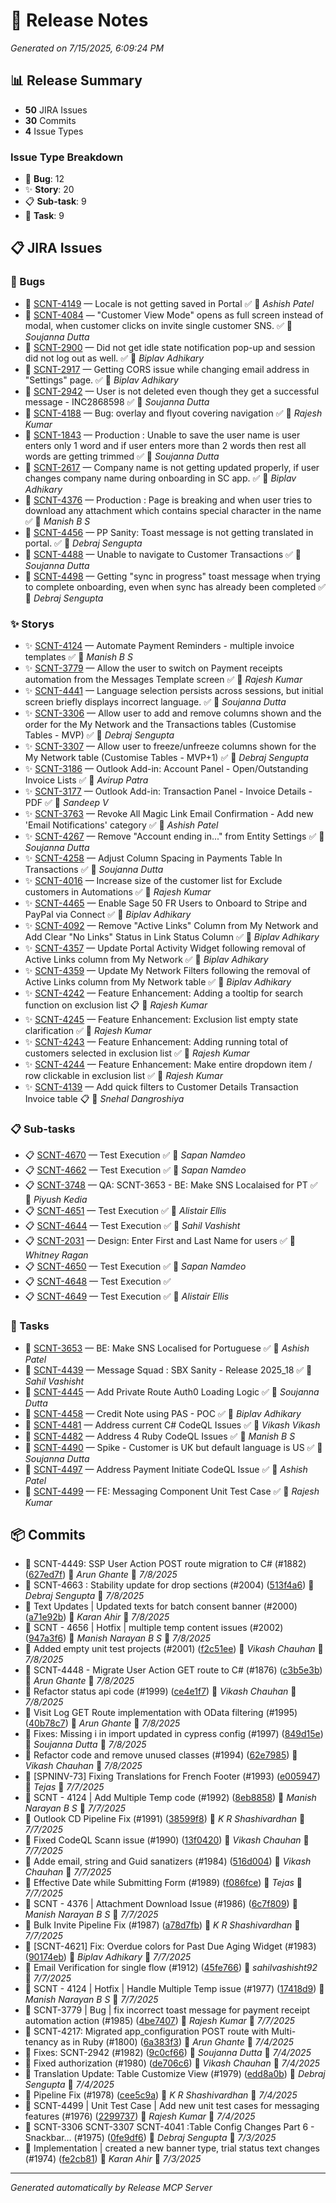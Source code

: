 # 🚀 Release Notes

*Generated on 7/15/2025, 6:09:24 PM*

## 📊 Release Summary

- **50** JIRA Issues
- **30** Commits
- **4** Issue Types

### Issue Type Breakdown

- 🐛 **Bug**: 12
- ✨ **Story**: 20
- 📋 **Sub-task**: 9
- 🧹 **Task**: 9


## 📋 JIRA Issues

### 🐛 Bugs

- 🐛 [SCNT-4149](https://jira.sage.com/browse/SCNT-4149) — Locale is not getting saved in Portal ✅ 👤 *Ashish Patel*
- 🐛 [SCNT-4084](https://jira.sage.com/browse/SCNT-4084) — "Customer View Mode" opens as full screen instead of modal, when customer clicks on invite single customer SNS. ✅ 👤 *Soujanna Dutta*
- 🐛 [SCNT-2900](https://jira.sage.com/browse/SCNT-2900) — Did not get idle state notification pop-up and session did not log out as well. ✅ 👤 *Biplav Adhikary*
- 🐛 [SCNT-2917](https://jira.sage.com/browse/SCNT-2917) — Getting CORS issue while changing email address in "Settings" page. ✅ 👤 *Biplav Adhikary*
- 🐛 [SCNT-2942](https://jira.sage.com/browse/SCNT-2942) — User is not deleted even though they get a successful message - INC2868598 ✅ 👤 *Soujanna Dutta*
- 🐛 [SCNT-4188](https://jira.sage.com/browse/SCNT-4188) — Bug: overlay and flyout covering navigation ✅ 👤 *Rajesh Kumar*
- 🐛 [SCNT-1843](https://jira.sage.com/browse/SCNT-1843) — Production : Unable to save the user name is user enters only 1 word and if user enters more than 2 words then rest all words are getting trimmed ✅ 👤 *Soujanna Dutta*
- 🐛 [SCNT-2617](https://jira.sage.com/browse/SCNT-2617) — Company name is not getting updated properly, if user changes company name during onboarding in SC app. ✅ 👤 *Biplav Adhikary*
- 🐛 [SCNT-4376](https://jira.sage.com/browse/SCNT-4376) — Production : Page is breaking and when user tries to download any attachment which contains special character in the name ✅ 👤 *Manish B S*
- 🐛 [SCNT-4456](https://jira.sage.com/browse/SCNT-4456) — PP Sanity: Toast message is not getting translated in portal. ✅ 👤 *Debraj Sengupta*
- 🐛 [SCNT-4488](https://jira.sage.com/browse/SCNT-4488) — Unable to navigate to Customer Transactions ✅ 👤 *Soujanna Dutta*
- 🐛 [SCNT-4498](https://jira.sage.com/browse/SCNT-4498) — Getting "sync in progress" toast message when trying to complete onboarding, even when sync has already been completed ✅ 👤 *Debraj Sengupta*

### ✨ Storys

- ✨ [SCNT-4124](https://jira.sage.com/browse/SCNT-4124) — Automate Payment Reminders - multiple invoice templates ✅ 👤 *Manish B S*
- ✨ [SCNT-3779](https://jira.sage.com/browse/SCNT-3779) — Allow the user to switch on Payment receipts automation from the Messages Template screen ✅ 👤 *Rajesh Kumar*
- ✨ [SCNT-4441](https://jira.sage.com/browse/SCNT-4441) — Language selection persists across sessions, but initial screen briefly displays incorrect language. ✅ 👤 *Soujanna Dutta*
- ✨ [SCNT-3306](https://jira.sage.com/browse/SCNT-3306) — Allow user to add and remove columns shown and the order for the My Network and the Transactions tables (Customise Tables - MVP) ✅ 👤 *Debraj Sengupta*
- ✨ [SCNT-3307](https://jira.sage.com/browse/SCNT-3307) — Allow user to freeze/unfreeze columns shown for the My Network table (Customise Tables - MVP+1) ✅ 👤 *Debraj Sengupta*
- ✨ [SCNT-3186](https://jira.sage.com/browse/SCNT-3186) — Outlook Add-in: Account Panel - Open/Outstanding Invoice Lists ✅ 👤 *Avirup Patra*
- ✨ [SCNT-3177](https://jira.sage.com/browse/SCNT-3177) — Outlook Add-in: Transaction Panel - Invoice Details - PDF ✅ 👤 *Sandeep V*
- ✨ [SCNT-3763](https://jira.sage.com/browse/SCNT-3763) — Revoke All Magic Link Email Confirmation - Add new 'Email Notifications' category ✅ 👤 *Ashish Patel*
- ✨ [SCNT-4267](https://jira.sage.com/browse/SCNT-4267) — Remove "Account ending in..." from Entity Settings ✅ 👤 *Soujanna Dutta*
- ✨ [SCNT-4258](https://jira.sage.com/browse/SCNT-4258) — Adjust Column Spacing in Payments Table In Transactions  ✅ 👤 *Soujanna Dutta*
- ✨ [SCNT-4016](https://jira.sage.com/browse/SCNT-4016) — Increase size of the customer list for Exclude customers in Automations ✅ 👤 *Rajesh Kumar*
- ✨ [SCNT-4465](https://jira.sage.com/browse/SCNT-4465) — Enable Sage 50 FR Users to Onboard to Stripe and PayPal via Connect ✅ 👤 *Biplav Adhikary*
- ✨ [SCNT-4092](https://jira.sage.com/browse/SCNT-4092) — Remove "Active Links" Column from My Network and Add Clear "No Links" Status in Link Status Column ✅ 👤 *Biplav Adhikary*
- ✨ [SCNT-4357](https://jira.sage.com/browse/SCNT-4357) — Update Portal Activity Widget following removal of Active Links column from My Network ✅ 👤 *Biplav Adhikary*
- ✨ [SCNT-4359](https://jira.sage.com/browse/SCNT-4359) — Update My Network Filters following the removal of Active Links column from My Network table ✅ 👤 *Biplav Adhikary*
- ✨ [SCNT-4242](https://jira.sage.com/browse/SCNT-4242) — Feature Enhancement: Adding a tooltip for search function on exclusion list 📋 👤 *Rajesh Kumar*
- ✨ [SCNT-4245](https://jira.sage.com/browse/SCNT-4245) — Feature Enhancement: Exclusion list empty state clarification ✅ 👤 *Rajesh Kumar*
- ✨ [SCNT-4243](https://jira.sage.com/browse/SCNT-4243) — Feature Enhancement: Adding running total of customers selected in exclusion list ✅ 👤 *Rajesh Kumar*
- ✨ [SCNT-4244](https://jira.sage.com/browse/SCNT-4244) — Feature Enhancement: Make entire dropdown item / row clickable in exclusion list ✅ 👤 *Rajesh Kumar*
- ✨ [SCNT-4139](https://jira.sage.com/browse/SCNT-4139) — Add quick filters to Customer Details Transaction Invoice  table 📋 👤 *Snehal Dangroshiya*

### 📋 Sub-tasks

- 📋 [SCNT-4670](https://jira.sage.com/browse/SCNT-4670) — Test Execution ✅ 👤 *Sapan Namdeo*
- 📋 [SCNT-4662](https://jira.sage.com/browse/SCNT-4662) — Test Execution ✅ 👤 *Sapan Namdeo*
- 📋 [SCNT-3748](https://jira.sage.com/browse/SCNT-3748) — QA: SCNT-3653 - BE: Make SNS Localaised for PT ✅ 👤 *Piyush Kedia*
- 📋 [SCNT-4651](https://jira.sage.com/browse/SCNT-4651) — Test Execution ✅ 👤 *Alistair Ellis*
- 📋 [SCNT-4644](https://jira.sage.com/browse/SCNT-4644) — Test Execution ✅ 👤 *Sahil Vashisht*
- 📋 [SCNT-2031](https://jira.sage.com/browse/SCNT-2031) — Design: Enter First and Last Name for users ✅ 👤 *Whitney Ragan*
- 📋 [SCNT-4650](https://jira.sage.com/browse/SCNT-4650) — Test Execution ✅ 👤 *Sapan Namdeo*
- 📋 [SCNT-4648](https://jira.sage.com/browse/SCNT-4648) — Test Execution ✅
- 📋 [SCNT-4649](https://jira.sage.com/browse/SCNT-4649) — Test Execution ✅ 👤 *Alistair Ellis*

### 🧹 Tasks

- 🧹 [SCNT-3653](https://jira.sage.com/browse/SCNT-3653) — BE: Make SNS Localised for Portuguese ✅ 👤 *Ashish Patel*
- 🧹 [SCNT-4439](https://jira.sage.com/browse/SCNT-4439) — Message Squad :  SBX Sanity - Release 2025_18 ✅ 👤 *Sahil Vashisht*
- 🧹 [SCNT-4445](https://jira.sage.com/browse/SCNT-4445) — Add Private Route Auth0 Loading Logic ✅ 👤 *Soujanna Dutta*
- 🧹 [SCNT-4458](https://jira.sage.com/browse/SCNT-4458) — Credit Note using PAS - POC  ✅ 👤 *Biplav Adhikary*
- 🧹 [SCNT-4481](https://jira.sage.com/browse/SCNT-4481) — Address current C# CodeQL Issues ✅ 👤 *Vikash Vikash*
- 🧹 [SCNT-4482](https://jira.sage.com/browse/SCNT-4482) — Address 4 Ruby CodeQL Issues ✅ 👤 *Manish B S*
- 🧹 [SCNT-4490](https://jira.sage.com/browse/SCNT-4490) — Spike - Customer is UK but default language is US ✅ 👤 *Soujanna Dutta*
- 🧹 [SCNT-4497](https://jira.sage.com/browse/SCNT-4497) — Address Payment Initiate CodeQL Issue ✅ 👤 *Ashish Patel*
- 🧹 [SCNT-4499](https://jira.sage.com/browse/SCNT-4499) — FE: Messaging Component Unit Test Case ✅ 👤 *Rajesh Kumar*


## 📦 Commits

- 🔧 SCNT-4449: SSP User Action POST route migration to C# (#1882) ([627ed7f](https://github.com/Sage/sage-connect/commit/627ed7f22bb0f35ec45ebd547c8384340f246680)) 👤 *Arun Ghante* 📅 *7/8/2025*
- 🔧 SCNT-4663 : Stability update for drop sections (#2004) ([513f4a6](https://github.com/Sage/sage-connect/commit/513f4a694511a674c8c3fe82293e279267f1d417)) 👤 *Debraj Sengupta* 📅 *7/8/2025*
- 🔧 Text Updates | Updated texts for batch consent banner (#2000) ([a71e92b](https://github.com/Sage/sage-connect/commit/a71e92b6edce8834f9c1d3cec6d0555f0d08ae74)) 👤 *Karan Ahir* 📅 *7/8/2025*
- 🔧 SCNT - 4656 | Hotfix | multiple temp content issues (#2002) ([947a3f6](https://github.com/Sage/sage-connect/commit/947a3f6fe412da789ce130483d81a4f2d05dc0e4)) 👤 *Manish Narayan B S* 📅 *7/8/2025*
- 🔧 Added empty unit test projects (#2001) ([f2c51ee](https://github.com/Sage/sage-connect/commit/f2c51ee9e925f7d1c5ab54c48d2636286e03f9c2)) 👤 *Vikash Chauhan* 📅 *7/8/2025*
- 🔧 SCNT-4448 - Migrate User Action GET route to C# (#1876) ([c3b5e3b](https://github.com/Sage/sage-connect/commit/c3b5e3b1164c6c7c6769b3a385d375ca3217a5b0)) 👤 *Arun Ghante* 📅 *7/8/2025*
- 🔧 Refactor status api code (#1999) ([ce4e1f7](https://github.com/Sage/sage-connect/commit/ce4e1f7dda2e9172fdddf01f3bb1df5cedef6497)) 👤 *Vikash Chauhan* 📅 *7/8/2025*
- 🔧 Visit Log GET Route implementation with OData filtering (#1995) ([40b78c7](https://github.com/Sage/sage-connect/commit/40b78c799fad159fc9a70926c7dbb34790f328f4)) 👤 *Arun Ghante* 📅 *7/8/2025*
- 🔧 Fixes: Missing i in import updated in cypress config (#1997) ([849d15e](https://github.com/Sage/sage-connect/commit/849d15e4fa08471123451bcdfb7bfaf225e9bdbc)) 👤 *Soujanna Dutta* 📅 *7/8/2025*
- 🔧 Refactor code and remove unused classes (#1994) ([62e7985](https://github.com/Sage/sage-connect/commit/62e7985c1a9c20cdfc540bab513d116b25762674)) 👤 *Vikash Chauhan* 📅 *7/8/2025*
- 🔧 [SPNINV-73] Fixing Translations for French Footer (#1993) ([e005947](https://github.com/Sage/sage-connect/commit/e005947b6a6ef8dcef550b227276b0f9bef193d4)) 👤 *Tejas* 📅 *7/7/2025*
- 🔧 SCNT - 4124 | Add Multiple Temp code (#1992) ([8eb8858](https://github.com/Sage/sage-connect/commit/8eb885810093abe0d57e5939d51360cb9a16b336)) 👤 *Manish Narayan B S* 📅 *7/7/2025*
- 🔧 Outlook CD Pipeline Fix (#1991) ([38599f8](https://github.com/Sage/sage-connect/commit/38599f8e2a514830be783233011bc23d2bbf249d)) 👤 *K R Shashivardhan* 📅 *7/7/2025*
- 🔧 Fixed  CodeQL Scann issue (#1990) ([13f0420](https://github.com/Sage/sage-connect/commit/13f04200b7a1784bb3e18801eb078dfbb3f1acad)) 👤 *Vikash Chauhan* 📅 *7/7/2025*
- 🔧 Adde email, string and Guid sanatizers (#1984) ([516d004](https://github.com/Sage/sage-connect/commit/516d004c81557e89e70fa8376c1f3eb9e8b418d3)) 👤 *Vikash Chauhan* 📅 *7/7/2025*
- 🔧 Effective Date while Submitting Form (#1989) ([f086fce](https://github.com/Sage/sage-connect/commit/f086fce6b858bafe3b22e1bc61a97289fe487d79)) 👤 *Tejas* 📅 *7/7/2025*
- 🔧 SCNT - 4376 | Attachment Download Issue (#1986) ([6c7f809](https://github.com/Sage/sage-connect/commit/6c7f809b49c62a1a5bb597722f0b82af7419d2f7)) 👤 *Manish Narayan B S* 📅 *7/7/2025*
- 🔧 Bulk Invite Pipeline Fix (#1987) ([a78d7fb](https://github.com/Sage/sage-connect/commit/a78d7fb38cd13e524d895c4fc24164e804391883)) 👤 *K R Shashivardhan* 📅 *7/7/2025*
- 🔧 [SCNT-4621] Fix: Overdue colors for Past Due Aging Widget (#1983) ([90174eb](https://github.com/Sage/sage-connect/commit/90174ebe85c0bebcbe4128ef9b3f5dff117b112f)) 👤 *Biplav Adhikary* 📅 *7/7/2025*
- 🔧 Email Verification for single flow (#1912) ([45fe766](https://github.com/Sage/sage-connect/commit/45fe766984008465850f373f9b8853dbfb8309f6)) 👤 *sahilvashisht92* 📅 *7/7/2025*
- 🔧 SCNT - 4124 | Hotfix | Handle Multiple Temp issue (#1977) ([17418d9](https://github.com/Sage/sage-connect/commit/17418d9c9f009387871368b9e86df5858afe6571)) 👤 *Manish Narayan B S* 📅 *7/7/2025*
- 🔧 SCNT-3779 | Bug | fix incorrect toast message for payment receipt automation action (#1985) ([4be7407](https://github.com/Sage/sage-connect/commit/4be740749c9e78302c4c9391ddf3c2ed1e625a20)) 👤 *Rajesh Kumar* 📅 *7/7/2025*
- 🔧 SCNT-4217: Migrated app_configuration POST route with Multi-tenancy as in Ruby (#1800) ([6a383f3](https://github.com/Sage/sage-connect/commit/6a383f32b1251bee4541e8f916f3df634c05dfc9)) 👤 *Arun Ghante* 📅 *7/4/2025*
- 🔧 Fixes: SCNT-2942 (#1982) ([9c0cf66](https://github.com/Sage/sage-connect/commit/9c0cf660e680dcdc149e898534c46aad71190277)) 👤 *Soujanna Dutta* 📅 *7/4/2025*
- 🔧 Fixed authorization (#1980) ([de706c6](https://github.com/Sage/sage-connect/commit/de706c6a63b982957407bbefa279bf4968776644)) 👤 *Vikash Chauhan* 📅 *7/4/2025*
- 🔧 Translation Update: Table Customize View (#1979) ([edd8a0b](https://github.com/Sage/sage-connect/commit/edd8a0b2fce11ca4b9321a6767071dec8a65cb79)) 👤 *Debraj Sengupta* 📅 *7/4/2025*
- 🔧 Pipeline Fix (#1978) ([cee5c9a](https://github.com/Sage/sage-connect/commit/cee5c9aba98b40de76a5efe57e2290950c68bf31)) 👤 *K R Shashivardhan* 📅 *7/4/2025*
- 🔧 SCNT-4499 | Unit Test Case | Add new unit test cases for messaging features (#1976) ([2299737](https://github.com/Sage/sage-connect/commit/22997377f3b513a53dcf70ee55109ce2f003c531)) 👤 *Rajesh Kumar* 📅 *7/4/2025*
- 🔧 SCNT-3306 SCNT-3307 SCNT-4041 :Table Config Changes Part 6 - Snackbar… (#1975) ([0fe9df6](https://github.com/Sage/sage-connect/commit/0fe9df62933a52f6b90af65ecae6d848b1bac542)) 👤 *Debraj Sengupta* 📅 *7/3/2025*
- 🔧 Implementation |  created a new banner type, trial status text changes (#1974) ([fe2cb81](https://github.com/Sage/sage-connect/commit/fe2cb8136c96767adbe13d59d91e2026a2b979b7)) 👤 *Karan Ahir* 📅 *7/3/2025*



---
*Generated automatically by Release MCP Server*